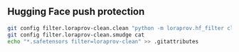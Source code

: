 ## Hugging Face push protection

```bash
git config filter.loraprov-clean.clean "python -m loraprov.hf_filter clean %f"
git config filter.loraprov-clean.smudge cat
echo "*.safetensors filter=loraprov-clean" >> .gitattributes
